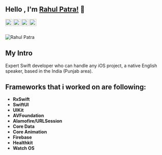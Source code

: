 ## Hello , I'm [Rahul Patra!](https://in.linkedin.com/in/rahul-patra-b57453178?trk=people-guest_people_search-card/) 👋

<a href="https://in.linkedin.com/in/rahul-patra-b57453178">
  <img align="left" alt="Rahul Patra's Linkdin" width="22px" src="https://cdn.jsdelivr.net/npm/simple-icons@v3/icons/linkedin.svg" />
</a>
<a href="https://github.com/rahulpatra003">
  <img align="left" alt="Rahul Patra's Github" width="22px" src="https://cdn.jsdelivr.net/npm/simple-icons@v3/icons/github.svg" />
</a>
<a href="https://www.instagram.com/rahulpatra003/">
  <img align="left" alt=Rahul Patra's Instagram" width="22px" src="https://cdn.jsdelivr.net/npm/simple-icons@v3/icons/instagram.svg" />
</a>
<a href="https://www.facebook.com/rahul.patra.106902">
  <img align="left" alt="Rahul Patra's Facebook" width="22px" src="https://cdn.jsdelivr.net/npm/simple-icons@v3/icons/facebook.svg" />
</a>
<br/><br/>
<p align="left"> <img src="https://komarev.com/ghpvc/?username=rahulpatra003&label=Profile%20views&color=0e75b6&style=flat" alt="Rahul Patra" /> </p>

<h2 align="left">
    My Intro
</h2>
Expert Swift developer who can handle any iOS project, a native English speaker, based in the India (Punjab area).

                
<h2 align="left">
    Frameworks that i worked on are following:
</h2>

- **RxSwift**
- **SwiftUI**
- **UIKit**
- **AVFoundation**
- **Alamofire/URLSession**
- **Core Data**
- **Core Animation**
- **Firebase**
- **Healthkit**
- **Watch OS**
